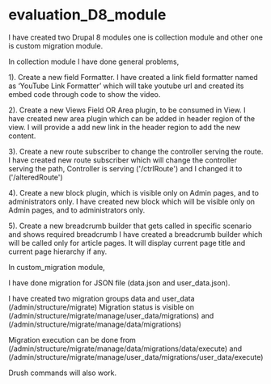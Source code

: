 # evaluation_D8_module

I have created two Drupal 8 modules one is collection module and other one is custom migration module.

In collection module I have done general problems,

1). Create a new field Formatter.
I have created a link field formatter named as ‘YouTube Link Formatter’ which will take youtube url
and created its embed code through code to show the video.

2). Create a new Views Field OR Area plugin, to be consumed in View.
I have created new area plugin which can be added in header region of the view. I will provide a add
new link in the header region to add the new content.

3). Create a new route subscriber to change the controller serving the route.
I have created new route subscriber which will change the controller serving the path,
Controller is serving ('/ctrlRoute') and I changed it to ('/alteredRoute')

4). Create a new block plugin, which is visible only on Admin pages, and to administrators only.
I have created new block which will be visible only on Admin pages, and to administrators only.

5). Create a new breadcrumb builder that gets called in specific scenario and shows required
breadcrumb
I have created a breadcrumb builder which will be called only for article pages. It will display current
page title and current page hierarchy if any.

In custom_migration module,

I have done migration for JSON file (data.json and user_data.json).

I have created two migration groups data and user_data (/admin/structure/migrate)
Migration status is visible on (/admin/structure/migrate/manage/user_data/migrations) and
(/admin/structure/migrate/manage/data/migrations)

Migration execution can be done from
(/admin/structure/migrate/manage/data/migrations/data/execute)
and (/admin/structure/migrate/manage/user_data/migrations/user_data/execute)

Drush commands will also work.
